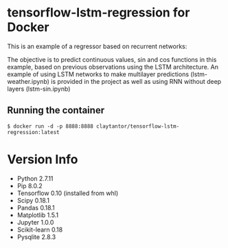 # tensorflow-lstm-regression for Docker

This is an example of a regressor based on recurrent networks:

The objective is to predict continuous values, sin and cos functions in this example, based on previous observations using the LSTM architecture. An example of using LSTM networks to make multilayer predictions (lstm-weather.ipynb) is provided in the project as well as using RNN without deep layers (lstm-sin.ipynb)

## Running the container

```
$ docker run -d -p 8888:8888 claytantor/tensorflow-lstm-regression:latest
```

# Version Info

* Python 2.7.11
* Pip 8.0.2
* Tensorflow 0.10 (installed from whl)
* Scipy 0.18.1
* Pandas 0.18.1
* Matplotlib 1.5.1
* Jupyter 1.0.0
* Scikit-learn 0.18
* Pysqlite 2.8.3
